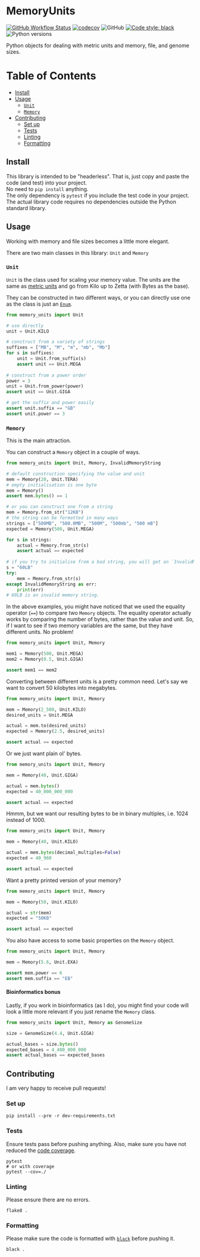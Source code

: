 # MemoryUnits

[![GitHub Workflow Status](https://img.shields.io/github/workflow/status/mbhall88/MemoryUnits/Python_package)](https://github.com/mbhall88/MemoryUnits/actions)
[![codecov](https://codecov.io/gh/mbhall88/MemoryUnits/branch/master/graph/badge.svg)](https://codecov.io/gh/mbhall88/MemoryUnits)
![GitHub](https://img.shields.io/github/license/mbhall88/MemoryUnits)
[![Code style: black](https://img.shields.io/badge/code%20style-black-000000.svg)](https://github.com/psf/black)
![Python versions](https://img.shields.io/badge/Python%20versions-3.6|3.7|3.8-blue)

Python objects for dealing with metric units and memory, file, and genome sizes.


[TOC]:#

# Table of Contents
- [Install](#install)
- [Usage](#usage)
  - [`Unit`](#unit)
  - [`Memory`](#memory)
- [Contributing](#contributing)
  - [Set up](#set-up)
  - [Tests](#tests)
  - [Linting](#linting)
  - [Formatting](#formatting)


## Install

This library is intended to be "headerless". That is, just copy and paste the code (and
test) into your project.  
No need to `pip install` anything.  
The only dependency is `pytest` if you include the test code in your project. The actual
library code requires no dependencies outside the Python standard library.

## Usage

Working with memory and file sizes becomes a little more elegant.

There are two main classes in this library: `Unit` and `Memory`

### `Unit`

`Unit` is the class used for scaling your memory value. The units are the same as
[metric units][metric] and go from Kilo up to Zetta (with Bytes as the base).

They can be constructed in two different ways, or you can directly use one as the class
is just an [`Enum`][enum].

```python
from memory_units import Unit

# use directly
unit = Unit.KILO

# construct from a variety of strings
suffixes = ["MB", "M", "m", "mb", "Mb"]
for s in suffixes:
    unit = Unit.from_suffix(s)
    assert unit == Unit.MEGA
    
# construct from a power order
power = 3
unit = Unit.from_power(power)
assert unit == Unit.GIGA

# get the suffix and power easily
assert unit.suffix == "GB"
assert unit.power == 3
```

### `Memory`

This is the main attraction.

You can construct a `Memory` object in a couple of ways.

```python
from memory_units import Unit, Memory, InvalidMemoryString

# default construction specifying the value and unit
mem = Memory(20, Unit.TERA)
# empty initialisation is one byte
mem = Memory()
assert mem.bytes() == 1

# or you can construct one from a string
mem = Memory.from_str("12KB")
# the string can be formatted in many ways
strings = ["500MB", "500.0MB", "500M", "500mb", "500 mB"]
expected = Memory(500, Unit.MEGA)

for s in strings:
    actual = Memory.from_str(s)
    assert actual == expected
    
# if you try to initialise from a bad string, you will get an `InvalidMemoryString` exception.
s = "60LB"
try:
    mem = Memory.from_str(s)
except InvalidMemoryString as err:
    print(err)
# 60LB is an invalid memory string.
```

In the above examples, you might have noticed that we used the equality operator (`==`)
to compare two `Memory` objects. The equality operator actually works by comparing the
number of bytes, rather than the value and unit. So, if I want to see if two memory
variables are the same, but they have different units. No problem!

```python
from memory_units import Unit, Memory

mem1 = Memory(500, Unit.MEGA)
mem2 = Memory(0.5, Unit.GIGA)

assert mem1 == mem2
```

Converting between different units is a pretty common need. Let's say we want to convert
50 kilobytes into megabytes.

```python
from memory_units import Unit, Memory

mem = Memory(2_500, Unit.KILO)
desired_units = Unit.MEGA

actual = mem.to(desired_units)
expected = Memory(2.5, desired_units)

assert actual == expected
```

Or we just want plain ol' bytes.

```python
from memory_units import Unit, Memory

mem = Memory(40, Unit.GIGA)

actual = mem.bytes()
expected = 40_000_000_000

assert actual == expected
```

Hmmm, but we want our resulting bytes to be in binary multiples, i.e. 1024 instead of
1000\.

```python
from memory_units import Unit, Memory

mem = Memory(40, Unit.KILO)

actual = mem.bytes(decimal_multiples=False)
expected = 40_960

assert actual == expected
```

Want a pretty printed version of your memory?

```python
from memory_units import Unit, Memory

mem = Memory(50, Unit.KILO)

actual = str(mem)
expected = "50KB"

assert actual == expected
```

You also have access to some basic properties on the `Memory` object.

```python
from memory_units import Unit, Memory

mem = Memory(5.6, Unit.EXA)

assert mem.power == 6
assert mem.suffix == "EB"
```

#### Bioinformatics bonus

Lastly, if you work in bioinformatics (as I do), you might find your code will look a
little more relevant if you just rename the `Memory` class.

```python
from memory_units import Unit, Memory as GenomeSize

size = GenomeSize(4.4, Unit.GIGA)

actual_bases = size.bytes()
expected_bases = 4_400_000_000
assert actual_bases == expected_bases
```

## Contributing

I am very happy to receive pull requests!

### Set up

```shell
pip install --pre -r dev-requirements.txt
```

### Tests

Ensure tests pass before pushing anything. Also, make sure you have not reduced the
[code coverage][codecov].

```shell
pytest
# or with coverage
pytest --cov=./
```

### Linting

Please ensure there are no errors.

```shell
flake8 .
```

### Formatting

Please make sure the code is formatted with [`black`][black] before pushing it.

```shell
black .
```

<!--References-->
[metric]: https://en.wikipedia.org/wiki/Metric_prefix
[enum]: https://docs.python.org/3/library/enum.html
[codecov]: https://codecov.io/gh/mbhall88/MemoryUnits
[black]: https://github.com/psf/black

